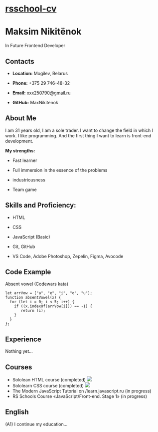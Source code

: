 # [**rsschool-cv**](https://github.com/rolling-scopes-school/tasks/blob/master/tasks/cv/git-markdown.md)

# **Maksim Nikitёnok**

In Future Frontend Developer

## **Contacts**

 * **Location:** Mogilev, Belarus

 * **Phone:** +375 29 746-48-32

 * **Email:** xxx250790@gmail.ru

 * **GitHub:** MaxNikitenok

 ## **About Me**


 I am 31 years old, I am a sole trader. I want to change the field in which I work. I like programming. And the first thing I want to learn is front-end development.

**My strengths:**

 * Fast learner

 * Full immersion in the essence of the problems

 * industriousness

 * Team game

 ## **Skills and Proficiency:**

 * HTML

 * CSS

 * JavaScript (Basic)

 * Git, GitHub
 
 * VS Code, Adobe Photoshop, Zepelin, Figma, Avocode

 ## **Code Example**
 Absent vowel (Codewars kata) 

```
let arrVow = ["a", "e", "i", "o", "u"];
function absentVowel(x) {
  for (let i = 0; i < 5; i++) {
    if ((x.indexOf(arrVow[i])) == -1) {
       return (i);
    }
  } 
};
```






## **Experience**

Nothing yet…

## **Courses**

 * Sololean HTML course (completed)
 ![](https://www.sololearn.com/Certificate/1014-3550911/jpg/)
 * Sololearn CSS course (completed)
 ![](https://www.sololearn.com/Certificate/1023-3550911/jpg/)
 * The Modern JavaScript Tutorial on /learn.javascript.ru (in progress)
 * RS Schools Course «JavaScript/Front-end. Stage 1» (in progress)

## **English**

(A1) I continue my education...